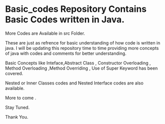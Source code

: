 # Basic_codes Repository Contains Basic Codes written in Java.

More Codes are Available in src Folder.

These are just as refrence for basic understanding of how code is written in java.
I will be updating this repository time to time providing more concepts of java with codes and comments for better understanding.

Basic Concepts like Inteface,Abstract Class , Constructor Overloading , Method Overloading ,Method Overriding , Use of Super Keyword has been covered. 

Nested or Inner Classes codes  and Nested Interface codes are also available.

More to come .

Stay Tuned.

Thank You.
